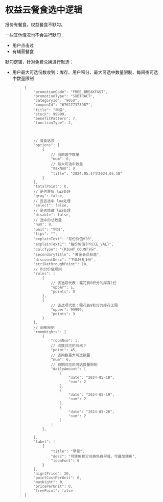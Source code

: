 # 权益云餐食选中逻辑

报价有餐食，权益餐食不默勾。

一些其他情况也不会进行默勾：

* 用户点击过
* 有辅营餐食

默勾逻辑，针对免费兑换进行默选：

* 用户最大可选份数收到：库存、用户积分、最大可选中数量限制、每间夜可选中数量限制

  > ```undefined
  > {
  >     "promotionCode": "FREE_BREAKFAST",
  >     "promotionType": "SUBTRACT",
  >     "categoryId": "9050",
  >     "couponId": "676277373987",
  >     "title": "早餐",
  >     "stock": 99999,
  >     "benefitPattern": 7,
  >     "functionType": 2,
  >
  >
  >
  >     // 餐食选项
  >     "options": [
  >         {
  >             // 当前选中数量
  >             "num": 0,
  >             // 最大可选中数量
  >             "maxNum": 0,
  >             "title": "2024.05.17至2024.05.18"
  >         }
  >     ],
  >     "totalPoint": 0,
  >     // 是否置灰 lua处理
  >     "gray": false,
  >     // 是否选中 lua处理
  >     "select": false,
  >     // 是否隐藏 lua处理
  >     "disable": false,
  >     // 选中的总数量
  >     "num": 0,
  >     "unit": "积分",
  >     "tips": "",
  >     "explainText": "每份价值¥20",
  >     "explainText1": "每份价值{PRICE_VAL}",
  >     "calcType": "{RIGHT_COUNT}份",
  >     "secondaryTitle": "黄金会员权益",
  >     "discountDesc": "下单好礼1份",
  >     "strikethroughPoint": 10,
  >     // 积分价值规则
  >     "rules": [
  >         {
  >             // 该选项代表：需花费0积分的库存1份
  >             "upper": 1,
  >             "points": 0
  >         },
  >         {
  >             // 该选项代表：需花费9积分的库存无限
  >             "upper": 99999,
  >             "points": 9
  >         }
  >     ],
  >     // 间夜限制
  >     "roomNights": [
  >         {
  >             "roomNum": 1,
  >             // 间数对应的价格？
  >             "point": 45,
  >             // 该间数最大可选数量
  >             "num": 6,
  >             // 日期对应的可选数量限制
  >             "dailyAmount": [
  >                 {
  >                     "date": "2024-05-18",
  >                     "num": 2
  >                 },
  >                 {
  >                     "date": "2024-05-19",
  >                     "num": 2
  >                 },
  >                 {
  >                     "date": "2024-05-20",
  >                     "num": 2
  >                 }
  >             ]
  >         },
  >   
  >     ],
  >     "label": [
  >         {
  >             "title": "早餐",
  >             "desc": "可使用积分兑换免费早餐，可叠加使用",
  >             "iconFont": 0
  >         }
  >     ],
  >     "nigntPrice": 20,
  >     "pointCostPerUnit": 0,
  >     "maxNight": 0,
  >     "pricePerUnit": 0,
  >     "freePoint": false
  > }
  > ```
  >

